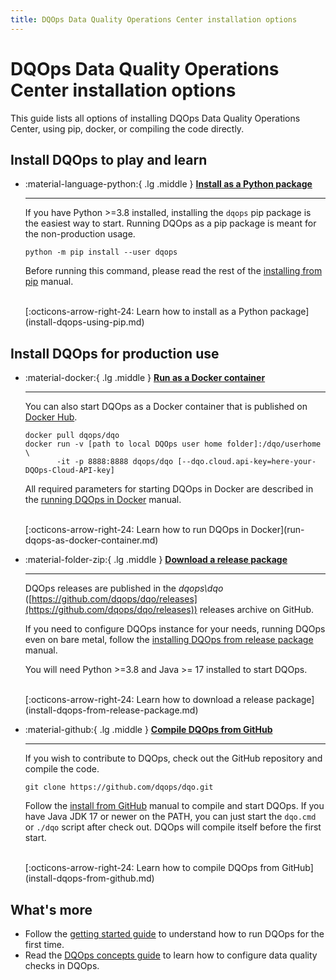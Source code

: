 ```yaml
---
title: DQOps Data Quality Operations Center installation options
---
```

# DQOps Data Quality Operations Center installation options
This guide lists all options of installing DQOps Data Quality Operations Center, using pip, docker, or compiling the code directly.

## Install DQOps to play and learn

<div class="grid cards grid-columns-150-pct" markdown>

-   :material-language-python:{ .lg .middle } [__Install as a Python package__](install-dqops-using-pip.md)

    ---

    If you have Python >=3.8 installed, installing the `dqops` pip package is the easiest way to start.
    Running DQOps as a pip package is meant for the non-production usage.
    
    ```
    python -m pip install --user dqops
    ```
    
    Before running this command, please read the rest of the [installing from pip](install-dqops-using-pip.md) manual.

    <br/>
    [:octicons-arrow-right-24: Learn how to install as a Python package](install-dqops-using-pip.md)


</div>


## Install DQOps for production use

<div class="grid cards grid-columns-150-pct" markdown>

-   :material-docker:{ .lg .middle } [__Run as a Docker container__](run-dqops-as-docker-container.md)

    ---

    You can also start DQOps as a Docker container that is published on [Docker Hub](https://hub.docker.com/r/dqops/dqo).

    ```
    docker pull dqops/dqo
    docker run -v [path to local DQOps user home folder]:/dqo/userhome \
           -it -p 8888:8888 dqops/dqo [--dqo.cloud.api-key=here-your-DQOps-Cloud-API-key]
    ```

    All required parameters for starting DQOps in Docker are described in the [running DQOps in Docker](run-dqops-as-docker-container.md) manual.

    <br/>
    [:octicons-arrow-right-24: Learn how to run DQOps in Docker](run-dqops-as-docker-container.md)


-   :material-folder-zip:{ .lg .middle } [__Download a release package__](install-dqops-from-release-package.md)

    ---

    DQOps releases are published in the *dqops\dqo* ([https://github.com/dqops/dqo/releases](https://github.com/dqops/dqo/releases)) releases archive on GitHub.

    If you need to configure DQOps instance for your needs, running DQOps even on bare metal, follow the
    [installing DQOps from release package](install-dqops-from-release-package.md) manual.

    You will need Python >=3.8 and Java >= 17 installed to start DQOps.

    <br/>
    [:octicons-arrow-right-24: Learn how to download a release package](install-dqops-from-release-package.md)


-   :material-github:{ .lg .middle } [__Compile DQOps from GitHub__](install-dqops-from-github.md)

    ---

    If you wish to contribute to DQOps, check out the GitHub repository and compile the code.

    ```
    git clone https://github.com/dqops/dqo.git
    ```

    Follow the [install from GitHub](install-dqops-from-github.md) manual to compile and start DQOps. If you have Java JDK 17
    or newer on the PATH, you can just start the `dqo.cmd` or `./dqo` script after check out. DQOps will compile itself
    before the first start.

    <br/>
    [:octicons-arrow-right-24: Learn how to compile DQOps from GitHub](install-dqops-from-github.md)

</div>


## What's more
- Follow the [getting started guide](../getting-started/index.md) to understand how to run DQOps for the first time.
- Read the [DQOps concepts guide](../dqo-concepts/index.md) to learn how to configure data quality checks in DQOps.

